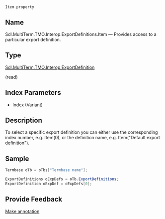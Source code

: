 

# 
    Item property



## Name

Sdl.MultiTerm.TMO.Interop.ExportDefinitions.Item —          Provides access to a particular export definition.



## Type

[Sdl.MultiTerm.TMO.Interop.ExportDefinition](Sdl.MultiTerm.TMO.Interop.ExportDefinition.html)

(read)



## Index Parameters

* Index (Variant)




## Description



To select a specific export definition you can either use the corresponding index number, e.g. Item(0), or the definition name, e.g. Item("Default export definition").



## Sample


```cs
Termbase oTb = oTbs["Termbase name"];

ExportDefinitions oExpDefs = oTb.ExportDefinitions;
ExportDefinition oExpDef = oExpDefs[0];
```



## Provide Feedback

[Make annotation](mailto:sdk-feedback@sdl.com&amp;subject=Reference%20for%20Sdl.MultiTerm.TMO.Interop.ExportDefinitions.Item)

